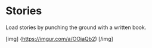 # Stories
Load stories by punching the ground with a written book.

[img] {https://imgur.com/a/OOjaQb2) [/img]
